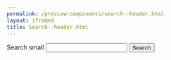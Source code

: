 ```yaml
--- 
permalink: /preview-components/search--header.html
layout: iframed 
title: Search--header.html
---
```

<form class="search search-small ">
    <div role="search">
        <label class="sr-only" for="search-field-small">Search small</label>
        <input id="search-field-small" type="search" name="search">
        <button type="submit">
            <span class="sr-only">Search</span>
        </button>
    </div>
</form>